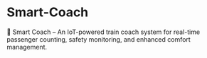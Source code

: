 # Smart-Coach
🚆 Smart Coach – An IoT-powered train coach system for real-time passenger counting, safety monitoring, and enhanced comfort management.
